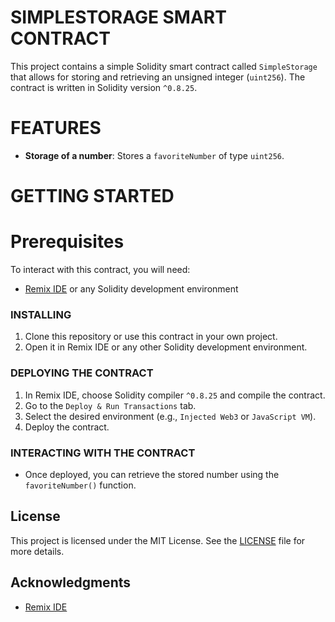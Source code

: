 # SIMPLESTORAGE SMART CONTRACT

This project contains a simple Solidity smart contract called `SimpleStorage` that allows for storing and retrieving an unsigned integer (`uint256`). The contract is written in Solidity version `^0.8.25`.

# FEATURES

- **Storage of a number**: Stores a `favoriteNumber` of type `uint256`.

# GETTING STARTED

# Prerequisites

To interact with this contract, you will need:

- [Remix IDE](https://remix.ethereum.org/) or any Solidity development environment

### INSTALLING

1. Clone this repository or use this contract in your own project.
2. Open it in Remix IDE or any other Solidity development environment.

### DEPLOYING THE CONTRACT

1. In Remix IDE, choose Solidity compiler `^0.8.25` and compile the contract.
2. Go to the `Deploy & Run Transactions` tab.
3. Select the desired environment (e.g., `Injected Web3` or `JavaScript VM`).
4. Deploy the contract.

### INTERACTING WITH THE CONTRACT

- Once deployed, you can retrieve the stored number using the `favoriteNumber()` function.

## License

This project is licensed under the MIT License. See the [LICENSE](LICENSE) file for more details.

## Acknowledgments

- [Remix IDE](https://remix.ethereum.org/)
